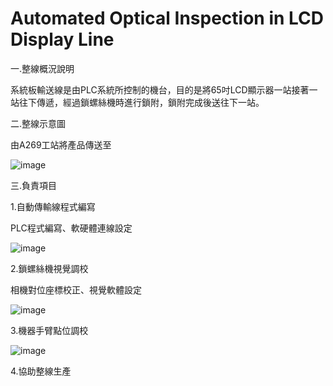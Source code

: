 # Automated Optical Inspection in LCD Display Line
一.整線概況說明

系統板輸送線是由PLC系統所控制的機台，目的是將65吋LCD顯示器一站接著一站往下傳遞，經過鎖螺絲機時進行鎖附，鎖附完成後送往下一站。

二.整線示意圖

由A269工站將產品傳送至

![image](https://github.com/tddwso/Automation-Line/blob/main/%E6%95%B4%E7%B7%9A.PNG)

三.負責項目

1.自動傳輸線程式編寫

PLC程式編寫、軟硬體連線設定

![image](https://github.com/tddwso/Automation-Line/blob/main/PLC1.PNG)

2.鎖螺絲機視覺調校

相機對位座標校正、視覺軟體設定

![image](https://github.com/tddwso/Automation-Line/blob/main/%E9%8E%96%E8%9E%BA%E7%B5%B2%E6%A9%9F.PNG)

3.機器手臂點位調校

![image](https://github.com/tddwso/Automation-Line/blob/main/Robot1.jpg)

4.協助整線生產

